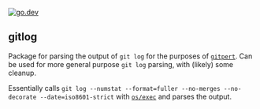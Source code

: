 [![go.dev](https://badgen.net/badge/go.dev/reference/blue)](https://pkg.go.dev/github.com/augmentable-dev/gitpert/pkg/gitlog?tab=doc)

## gitlog

Package for parsing the output of `git log` for the purposes of [`gitpert`](https://github.com/augmentable-dev/gitpert).
Can be used for more general purpose `git log` parsing, with (likely) some cleanup.

Essentially calls `git log --numstat --format=fuller --no-merges --no-decorate --date=iso8601-strict` with [`os/exec`](https://golang.org/pkg/os/exec/) and parses the output.
